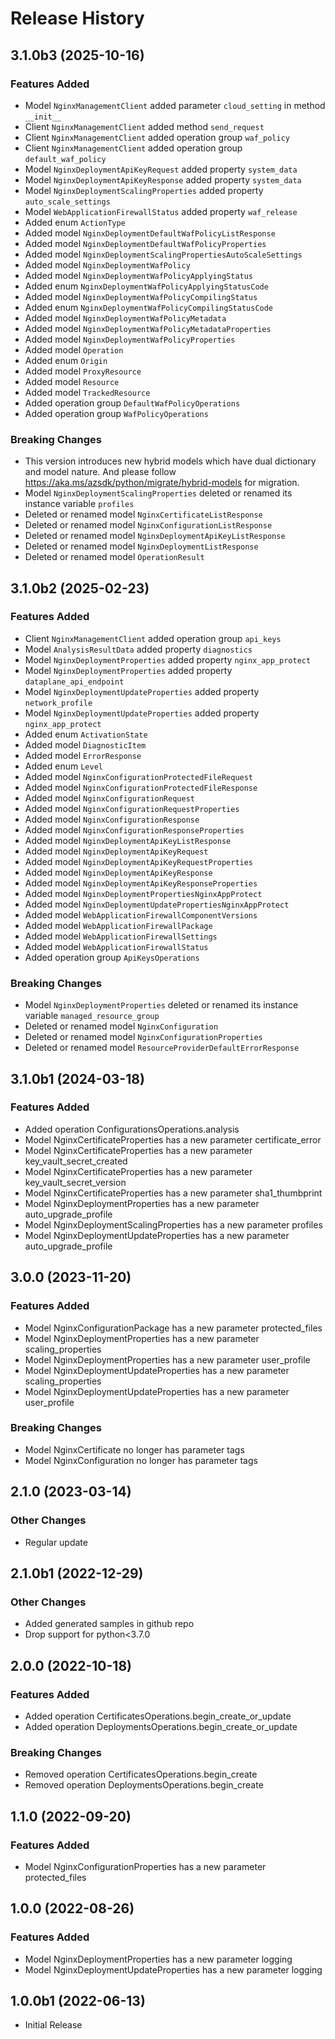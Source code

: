 # Release History

## 3.1.0b3 (2025-10-16)

### Features Added

  - Model `NginxManagementClient` added parameter `cloud_setting` in method `__init__`
  - Client `NginxManagementClient` added method `send_request`
  - Client `NginxManagementClient` added operation group `waf_policy`
  - Client `NginxManagementClient` added operation group `default_waf_policy`
  - Model `NginxDeploymentApiKeyRequest` added property `system_data`
  - Model `NginxDeploymentApiKeyResponse` added property `system_data`
  - Model `NginxDeploymentScalingProperties` added property `auto_scale_settings`
  - Model `WebApplicationFirewallStatus` added property `waf_release`
  - Added enum `ActionType`
  - Added model `NginxDeploymentDefaultWafPolicyListResponse`
  - Added model `NginxDeploymentDefaultWafPolicyProperties`
  - Added model `NginxDeploymentScalingPropertiesAutoScaleSettings`
  - Added model `NginxDeploymentWafPolicy`
  - Added model `NginxDeploymentWafPolicyApplyingStatus`
  - Added enum `NginxDeploymentWafPolicyApplyingStatusCode`
  - Added model `NginxDeploymentWafPolicyCompilingStatus`
  - Added enum `NginxDeploymentWafPolicyCompilingStatusCode`
  - Added model `NginxDeploymentWafPolicyMetadata`
  - Added model `NginxDeploymentWafPolicyMetadataProperties`
  - Added model `NginxDeploymentWafPolicyProperties`
  - Added model `Operation`
  - Added enum `Origin`
  - Added model `ProxyResource`
  - Added model `Resource`
  - Added model `TrackedResource`
  - Added operation group `DefaultWafPolicyOperations`
  - Added operation group `WafPolicyOperations`

### Breaking Changes

  - This version introduces new hybrid models which have dual dictionary and model nature. And please follow https://aka.ms/azsdk/python/migrate/hybrid-models for migration.
  - Model `NginxDeploymentScalingProperties` deleted or renamed its instance variable `profiles`
  - Deleted or renamed model `NginxCertificateListResponse`
  - Deleted or renamed model `NginxConfigurationListResponse`
  - Deleted or renamed model `NginxDeploymentApiKeyListResponse`
  - Deleted or renamed model `NginxDeploymentListResponse`
  - Deleted or renamed model `OperationResult`

## 3.1.0b2 (2025-02-23)

### Features Added

  - Client `NginxManagementClient` added operation group `api_keys`
  - Model `AnalysisResultData` added property `diagnostics`
  - Model `NginxDeploymentProperties` added property `nginx_app_protect`
  - Model `NginxDeploymentProperties` added property `dataplane_api_endpoint`
  - Model `NginxDeploymentUpdateProperties` added property `network_profile`
  - Model `NginxDeploymentUpdateProperties` added property `nginx_app_protect`
  - Added enum `ActivationState`
  - Added model `DiagnosticItem`
  - Added model `ErrorResponse`
  - Added enum `Level`
  - Added model `NginxConfigurationProtectedFileRequest`
  - Added model `NginxConfigurationProtectedFileResponse`
  - Added model `NginxConfigurationRequest`
  - Added model `NginxConfigurationRequestProperties`
  - Added model `NginxConfigurationResponse`
  - Added model `NginxConfigurationResponseProperties`
  - Added model `NginxDeploymentApiKeyListResponse`
  - Added model `NginxDeploymentApiKeyRequest`
  - Added model `NginxDeploymentApiKeyRequestProperties`
  - Added model `NginxDeploymentApiKeyResponse`
  - Added model `NginxDeploymentApiKeyResponseProperties`
  - Added model `NginxDeploymentPropertiesNginxAppProtect`
  - Added model `NginxDeploymentUpdatePropertiesNginxAppProtect`
  - Added model `WebApplicationFirewallComponentVersions`
  - Added model `WebApplicationFirewallPackage`
  - Added model `WebApplicationFirewallSettings`
  - Added model `WebApplicationFirewallStatus`
  - Added operation group `ApiKeysOperations`

### Breaking Changes

  - Model `NginxDeploymentProperties` deleted or renamed its instance variable `managed_resource_group`
  - Deleted or renamed model `NginxConfiguration`
  - Deleted or renamed model `NginxConfigurationProperties`
  - Deleted or renamed model `ResourceProviderDefaultErrorResponse`

## 3.1.0b1 (2024-03-18)

### Features Added

  - Added operation ConfigurationsOperations.analysis
  - Model NginxCertificateProperties has a new parameter certificate_error
  - Model NginxCertificateProperties has a new parameter key_vault_secret_created
  - Model NginxCertificateProperties has a new parameter key_vault_secret_version
  - Model NginxCertificateProperties has a new parameter sha1_thumbprint
  - Model NginxDeploymentProperties has a new parameter auto_upgrade_profile
  - Model NginxDeploymentScalingProperties has a new parameter profiles
  - Model NginxDeploymentUpdateProperties has a new parameter auto_upgrade_profile

## 3.0.0 (2023-11-20)

### Features Added

  - Model NginxConfigurationPackage has a new parameter protected_files
  - Model NginxDeploymentProperties has a new parameter scaling_properties
  - Model NginxDeploymentProperties has a new parameter user_profile
  - Model NginxDeploymentUpdateProperties has a new parameter scaling_properties
  - Model NginxDeploymentUpdateProperties has a new parameter user_profile

### Breaking Changes

  - Model NginxCertificate no longer has parameter tags
  - Model NginxConfiguration no longer has parameter tags

## 2.1.0 (2023-03-14)

### Other Changes

  - Regular update

## 2.1.0b1 (2022-12-29)

### Other Changes

  - Added generated samples in github repo
  - Drop support for python<3.7.0

## 2.0.0 (2022-10-18)

### Features Added

  - Added operation CertificatesOperations.begin_create_or_update
  - Added operation DeploymentsOperations.begin_create_or_update

### Breaking Changes

  - Removed operation CertificatesOperations.begin_create
  - Removed operation DeploymentsOperations.begin_create

## 1.1.0 (2022-09-20)

### Features Added

  - Model NginxConfigurationProperties has a new parameter protected_files

## 1.0.0 (2022-08-26)

### Features Added

  - Model NginxDeploymentProperties has a new parameter logging
  - Model NginxDeploymentUpdateProperties has a new parameter logging

## 1.0.0b1 (2022-06-13)

* Initial Release
